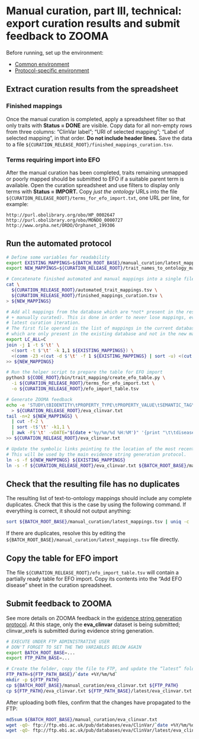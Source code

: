 # Manual curation, part III, technical: export curation results and submit feedback to ZOOMA

Before running, set up the environment:
* [Common environment](../environment.md)
* [Protocol-specific environment](README.md#setting-up-environment)

## Extract curation results from the spreadsheet

### Finished mappings
Once the manual curation is completed, apply a spreadsheet filter so that only traits with **Status = DONE** are visible. Copy data for all non-empty rows from three columns: “ClinVar label”; “URI of selected mapping”; “Label of selected mapping”, in that order. **Do not include header lines.** Save the data to a file `${CURATION_RELEASE_ROOT}/finished_mappings_curation.tsv`.

### Terms requiring import into EFO
After the manual curation has been completed, traits remaining unmapped or poorly mapped should be submitted to EFO if a suitable parent term is available. Open the curation spreadsheet and use filters to display only terms with **Status = IMPORT.** Copy _just the ontology_ URLs into the file `${CURATION_RELEASE_ROOT}/terms_for_efo_import.txt`, one URL per line, for example:
```
http://purl.obolibrary.org/obo/HP_0002647
http://purl.obolibrary.org/obo/MONDO_0000727
http://www.orpha.net/ORDO/Orphanet_199306
```

## Run the automated protocol

```bash
# Define some variables for readability
export EXISTING_MAPPINGS=${BATCH_ROOT_BASE}/manual_curation/latest_mappings.tsv
export NEW_MAPPINGS=${CURATION_RELEASE_ROOT}/trait_names_to_ontology_mappings.tsv

# Concatenate finished automated and manual mappings into a single file
cat \
  ${CURATION_RELEASE_ROOT}/automated_trait_mappings.tsv \
  ${CURATION_RELEASE_ROOT}/finished_mappings_curation.tsv \
> ${NEW_MAPPINGS}

# Add all mappings from the database which are *not* present in the results of the current curation iteration (automated
# + manually curated). This is done in order to never lose mappings, even if they are not present in ClinVar during the
# latest curation iteration.
# The first file operand is the list of mappings in the current database; and the second is the list of trait names
# which are only present in the existing database and not in the new mappings.
export LC_ALL=C
join -j 1 -t $'\t' \
  <(sort -t $'\t' -k 1,1 ${EXISTING_MAPPINGS}) \
  <(comm -23 <(cut -d $'\t' -f 1 ${EXISTING_MAPPINGS} | sort -u) <(cut -d $'\t' -f 1 ${NEW_MAPPINGS} | sort -u)) \
>> ${NEW_MAPPINGS}

# Run the helper script to prepare the table for EFO import
python3 ${CODE_ROOT}/bin/trait_mapping/create_efo_table.py \
  -i ${CURATION_RELEASE_ROOT}/terms_for_efo_import.txt \
  -o ${CURATION_RELEASE_ROOT}/efo_import_table.tsv

# Generate ZOOMA feedback
echo -e 'STUDY\tBIOENTITY\tPROPERTY_TYPE\tPROPERTY_VALUE\tSEMANTIC_TAG\tANNOTATOR\tANNOTATION_DATE' \
  > ${CURATION_RELEASE_ROOT}/eva_clinvar.txt
tail -n+2 ${NEW_MAPPINGS} \
  | cut -f-2 \
  | sort -t$'\t' -k1,1 \
  | awk -F$'\t' -vDATE="$(date +'%y/%m/%d %H:%M')" '{print "\t\tdisease\t" $1 "\t" $2 "\teva\t" DATE}' \
>> ${CURATION_RELEASE_ROOT}/eva_clinvar.txt

# Update the symbolic links pointing to the location of the most recent curation result and ZOOMA feedback dataset.
# This will be used by the main evidence string generation protocol.
ln -s -f ${NEW_MAPPINGS} ${EXISTING_MAPPINGS}
ln -s -f ${CURATION_RELEASE_ROOT}/eva_clinvar.txt ${BATCH_ROOT_BASE}/manual_curation/eva_clinvar.txt
```

## Check that the resulting file has no duplicates
The resulting list of text-to-ontology mappings should include any complete duplicates. Check that this is the case by using the following command. If everything is correct, it should not output anything:

```bash
sort ${BATCH_ROOT_BASE}/manual_curation/latest_mappings.tsv | uniq -c | awk '$1 > 1'
```

If there are duplicates, resolve this by editing the `${BATCH_ROOT_BASE}/manual_curation/latest_mappings.tsv` file directly.

## Copy the table for EFO import
The file `${CURATION_RELEASE_ROOT}/efo_import_table.tsv` will contain a partially ready table for EFO import. Copy its contents into the “Add EFO disease” sheet in the curation spreadsheet.

## Submit feedback to ZOOMA
See more details on ZOOMA feedback in the [evidence string generation protocol](../generate-evidence-strings.md#submit-feedback-to-zooma). At this stage, only the **eva_clinvar** dataset is being submitted; clinvar_xrefs is submitted during evidence string generation.

```bash
# EXECUTE UNDER FTP ADMINISTRATIVE USER
# DON'T FORGET TO SET THE TWO VARIABLES BELOW AGAIN
export BATCH_ROOT_BASE=...
export FTP_PATH_BASE=...

# Create the folder, copy the file to FTP, and update the “latest” folder
FTP_PATH=${FTP_PATH_BASE}/`date +%Y/%m/%d`
mkdir -p ${FTP_PATH}
cp ${BATCH_ROOT_BASE}/manual_curation/eva_clinvar.txt ${FTP_PATH}
cp ${FTP_PATH}/eva_clinvar.txt ${FTP_PATH_BASE}/latest/eva_clinvar.txt
```

After uploading both files, confirm that the changes have propagated to the FTP:
```bash
md5sum ${BATCH_ROOT_BASE}/manual_curation/eva_clinvar.txt
wget -qO- ftp://ftp.ebi.ac.uk/pub/databases/eva/ClinVar/`date +%Y/%m/%d`/eva_clinvar.txt | md5sum
wget -qO- ftp://ftp.ebi.ac.uk/pub/databases/eva/ClinVar/latest/eva_clinvar.txt | md5sum
```

